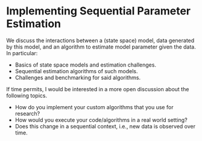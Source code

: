 # Implementing Sequential Parameter Estimation

We discuss the interactions between a (state space) model, data generated by this model, and an algorithm to estimate model parameter given the data. In particular:
* Basics of state space models and estimation challenges.
* Sequential estimation algorithms of such models.
* Challenges and benchmarking for said algorithms.

If time permits, I would be interested in a more open discussion about the following topics.
* How do you implement your custom algorithms that you use for research?
* How would you execute your code/algorithms in a real world setting?
* Does this change in a sequential context, i.e., new data is observed over time.
